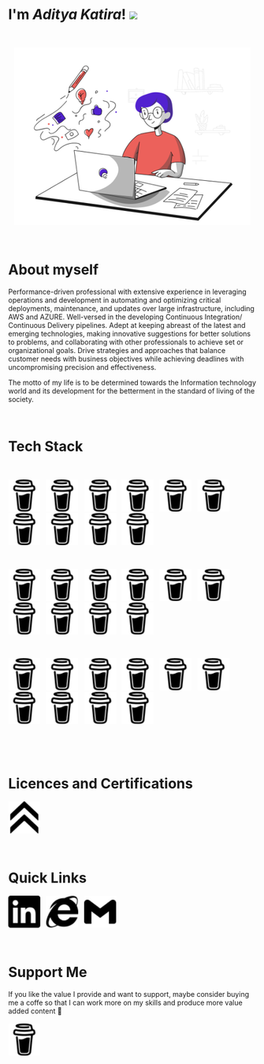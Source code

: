 # I'm ***Aditya Katira***! <img src="https://raw.githubusercontent.com/MartinHeinz/MartinHeinz/master/wave.gif" height="21">

&nbsp;

<p align="center">
    <img src="SVG\Blogging Minimalistic\Blogging Minimalistic\blogging.svg" width="480px"/>
</p>

&nbsp;

# About myself

Performance-driven professional with extensive experience in leveraging operations and development in automating and optimizing critical deployments, maintenance, and updates over large infrastructure, including AWS and AZURE. Well-versed in the developing Continuous Integration/ Continuous Delivery pipelines. Adept at keeping abreast of the latest and emerging technologies, making innovative suggestions for better solutions to problems, and collaborating with other professionals to achieve set or organizational goals. Drive strategies and approaches that balance customer needs with business objectives while achieving deadlines with uncompromising precision and effectiveness.

The motto of my life is to be determined towards the Information technology world and its development for the betterment in the standard of living of the society.

&nbsp;
# Tech Stack

<br>

<a href=""><td align="center" width="140" height="112.43"><img src="SVG/buymeacoffee.svg" width="65px"/></a>&nbsp;&nbsp;
<a href=""><td align="center" width="140" height="112.43"><img src="SVG/buymeacoffee.svg" width="65px"/></a>&nbsp;&nbsp;
<a href=""><td align="center" width="140" height="112.43"><img src="SVG/buymeacoffee.svg" width="65px"/></a>&nbsp;&nbsp;
<a href=""><td align="center" width="140" height="112.43"><img src="SVG/buymeacoffee.svg" width="65px"/></a>&nbsp;&nbsp;
<a href=""><td align="center" width="140" height="112.43"><img src="SVG/buymeacoffee.svg" width="65px"/></a>&nbsp;&nbsp;
<a href=""><td align="center" width="140" height="112.43"><img src="SVG/buymeacoffee.svg" width="65px"/></a>&nbsp;&nbsp;
<a href=""><td align="center" width="140" height="112.43"><img src="SVG/buymeacoffee.svg" width="65px"/></a>&nbsp;&nbsp;
<a href=""><td align="center" width="140" height="112.43"><img src="SVG/buymeacoffee.svg" width="65px"/></a>&nbsp;&nbsp;
<a href=""><td align="center" width="140" height="112.43"><img src="SVG/buymeacoffee.svg" width="65px"/></a>&nbsp;&nbsp;
<a href=""><td align="center" width="140" height="112.43"><img src="SVG/buymeacoffee.svg" width="65px"/></a>&nbsp;&nbsp;

&nbsp;

<a href=""><td align="center" width="140" height="112.43"><img src="SVG/buymeacoffee.svg" width="65px"/></a>&nbsp;&nbsp;
<a href=""><td align="center" width="140" height="112.43"><img src="SVG/buymeacoffee.svg" width="65px"/></a>&nbsp;&nbsp;
<a href=""><td align="center" width="140" height="112.43"><img src="SVG/buymeacoffee.svg" width="65px"/></a>&nbsp;&nbsp;
<a href=""><td align="center" width="140" height="112.43"><img src="SVG/buymeacoffee.svg" width="65px"/></a>&nbsp;&nbsp;
<a href=""><td align="center" width="140" height="112.43"><img src="SVG/buymeacoffee.svg" width="65px"/></a>&nbsp;&nbsp;
<a href=""><td align="center" width="140" height="112.43"><img src="SVG/buymeacoffee.svg" width="65px"/></a>&nbsp;&nbsp;
<a href=""><td align="center" width="140" height="112.43"><img src="SVG/buymeacoffee.svg" width="65px"/></a>&nbsp;&nbsp;
<a href=""><td align="center" width="140" height="112.43"><img src="SVG/buymeacoffee.svg" width="65px"/></a>&nbsp;&nbsp;
<a href=""><td align="center" width="140" height="112.43"><img src="SVG/buymeacoffee.svg" width="65px"/></a>&nbsp;&nbsp;
<a href=""><td align="center" width="140" height="112.43"><img src="SVG/buymeacoffee.svg" width="65px"/></a>&nbsp;&nbsp;

&nbsp;

<a href=""><td align="center" width="140" height="112.43"><img src="SVG/buymeacoffee.svg" width="65px"/></a>&nbsp;&nbsp;
<a href=""><td align="center" width="140" height="112.43"><img src="SVG/buymeacoffee.svg" width="65px"/></a>&nbsp;&nbsp;
<a href=""><td align="center" width="140" height="112.43"><img src="SVG/buymeacoffee.svg" width="65px"/></a>&nbsp;&nbsp;
<a href=""><td align="center" width="140" height="112.43"><img src="SVG/buymeacoffee.svg" width="65px"/></a>&nbsp;&nbsp;
<a href=""><td align="center" width="140" height="112.43"><img src="SVG/buymeacoffee.svg" width="65px"/></a>&nbsp;&nbsp;
<a href=""><td align="center" width="140" height="112.43"><img src="SVG/buymeacoffee.svg" width="65px"/></a>&nbsp;&nbsp;
<a href=""><td align="center" width="140" height="112.43"><img src="SVG/buymeacoffee.svg" width="65px"/></a>&nbsp;&nbsp;
<a href=""><td align="center" width="140" height="112.43"><img src="SVG/buymeacoffee.svg" width="65px"/></a>&nbsp;&nbsp;
<a href=""><td align="center" width="140" height="112.43"><img src="SVG/buymeacoffee.svg" width="65px"/></a>&nbsp;&nbsp;
<a href=""><td align="center" width="140" height="112.43"><img src="SVG/buymeacoffee.svg" width="65px"/></a>&nbsp;&nbsp;



<br>

&nbsp;

# Licences and Certifications

<a href="https://www.credly.com/users/aditya-katira"><td align="center" width="140" height="112.43">
                <img src="SVG/acclaim.svg" width="65px"/></a>&nbsp;&nbsp;          
                                    
                          

&nbsp;

# Quick Links

<a href="https://www.linkedin.com/in/adityakatira/"><td align="center" width="140" height="112.43">
                <img src="SVG/linkedin.svg" width="65px"/></a>&nbsp;&nbsp;
<a href="https://adityakatira.com"><td align="center" width="140" height="112.43">
                <img src="SVG/internetexplorer.svg" width="65px"/></a>&nbsp;&nbsp;
<a href="mailto:adityakatira28@gmail.com"><td align="center" width="140" height="112.43">
                <img src="SVG/gmail.svg" width="65px"/></a>&nbsp;&nbsp;


&nbsp;
# Support Me

If you like the value I provide and want to support, maybe consider buying me a coffe so that I can work more on my skills and produce more value added content 🙌
<br><br>
<a href="https://www.buymeacoffee.com/AdityaKatira"><td align="center" width="140" height="112.43">
                <img src="SVG/buymeacoffee.svg" width="65px"/></a>










